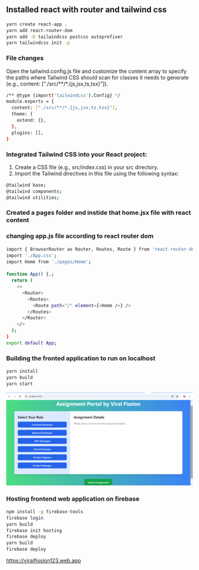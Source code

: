 ## Installed react with router and tailwind css

```bash
yarn create react-app .
yarn add react-router-dom
yarn add -D tailwindcss postcss autoprefixer
yarn tailwindcss init -p
```

### File changes

Open the tailwind.config.js file and customize the content array to specify the paths where Tailwind CSS should scan for classes it needs to generate (e.g., content: ["./src/**/*.{js,jsx,ts,tsx}"]).

```bash
/** @type {import('tailwindcss').Config} */
module.exports = {
  content: ["./src/**/*.{js,jsx,ts,tsx}"],
  theme: {
    extend: {},
  },
  plugins: [],
}
```

### Integrated Tailwind CSS into your React project:
1. Create a CSS file (e.g., src/index.css) in your src directory.
2. Import the Tailwind directives in this file using the following syntax:

```bash
@tailwind base;
@tailwind components;
@tailwind utilities;
```

### Created a pages folder and instide that home.jsx file with react content 


### changing app.js file according to react router dom 

```bash
import { BrowserRouter as Router, Routes, Route } from 'react-router-dom';
import './App.css';
import Home from './pages/Home';

function App() {.;
  return (
    <>
      <Router>
        <Routes>
          <Route path="/" element={<Home />} />
        </Routes>
      </Router>
    </>
  );
}
export default App;
```
### Building the fronted application to run on localhost
```bash
yarn install
yarn build
yarn start
```
![](https://github.com/Shradha3001/vf-frontend/blob/8b54de7ac4aed6b930ac2aafd14b2bc1b1af1131/Screenshot%202025-01-11%20001355.png)

### Hosting frontend web application on firebase
```bash
npm install -g firebase-tools
firebase login
yarn build
firebase init hosting
firebase deploy
yarn build
firebase deploy
```
https://viralfission123.web.app

